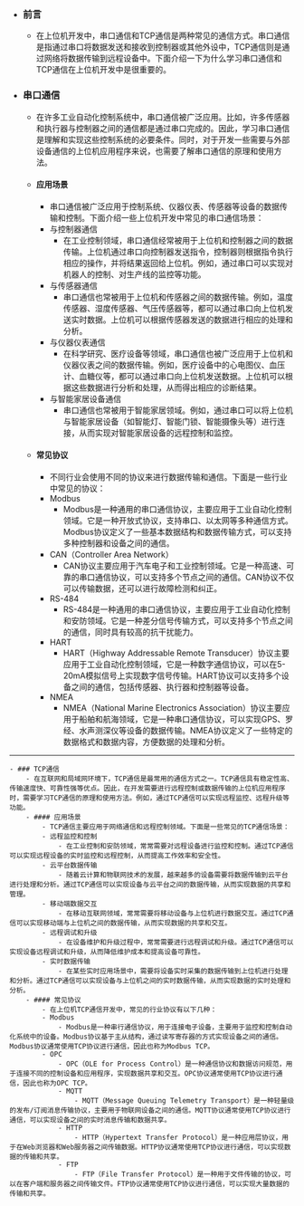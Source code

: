 - ### 前言
	- 在上位机开发中，串口通信和TCP通信是两种常见的通信方式。串口通信是指通过串口将数据发送和接收到控制器或其他外设中，TCP通信则是通过网络将数据传输到远程设备中。下面介绍一下为什么学习串口通信和TCP通信在上位机开发中是很重要的。
- ### 串口通信
	- 在许多工业自动化控制系统中，串口通信被广泛应用。比如，许多传感器和执行器与控制器之间的通信都是通过串口完成的。因此，学习串口通信是理解和实现这些控制系统的必要条件。同时，对于开发一些需要与外部设备通信的上位机应用程序来说，也需要了解串口通信的原理和使用方法。
	- #### 应用场景
		- 串口通信被广泛应用于控制系统、仪器仪表、传感器等设备的数据传输和控制。下面介绍一些上位机开发中常见的串口通信场景：
		- 与控制器通信
			- 在工业控制领域，串口通信经常被用于上位机和控制器之间的数据传输。上位机通过串口向控制器发送指令，控制器则根据指令执行相应的操作，并将结果返回给上位机。例如，通过串口可以实现对机器人的控制、对生产线的监控等功能。
		- 与传感器通信
			- 串口通信也常被用于上位机和传感器之间的数据传输。例如，温度传感器、湿度传感器、气压传感器等，都可以通过串口向上位机发送实时数据。上位机可以根据传感器发送的数据进行相应的处理和分析。
		- 与仪器仪表通信
			- 在科学研究、医疗设备等领域，串口通信也被广泛应用于上位机和仪器仪表之间的数据传输。例如，医疗设备中的心电图仪、血压计、血糖仪等，都可以通过串口向上位机发送数据。上位机可以根据这些数据进行分析和处理，从而得出相应的诊断结果。
		- 与智能家居设备通信
			- 串口通信也常被用于智能家居领域。例如，通过串口可以将上位机与智能家居设备（如智能灯、智能门锁、智能摄像头等）进行连接，从而实现对智能家居设备的远程控制和监控。
	- #### 常见协议
		- 不同行业会使用不同的协议来进行数据传输和通信。下面是一些行业中常见的协议：
		- Modbus
			- Modbus是一种通用的串口通信协议，主要应用于工业自动化控制领域。它是一种开放式协议，支持串口、以太网等多种通信方式。Modbus协议定义了一些基本数据结构和数据传输方式，可以支持多种控制器和设备之间的通信。
		- CAN（Controller Area Network）
			- CAN协议主要应用于汽车电子和工业控制领域。它是一种高速、可靠的串口通信协议，可以支持多个节点之间的通信。CAN协议不仅可以传输数据，还可以进行故障检测和纠正。
		- RS-484
			- RS-484是一种通用的串口通信协议，主要应用于工业自动化控制和安防领域。它是一种差分信号传输方式，可以支持多个节点之间的通信，同时具有较高的抗干扰能力。
		- HART
			- HART（Highway Addressable Remote Transducer）协议主要应用于工业自动化控制领域，它是一种数字通信协议，可以在5-20mA模拟信号上实现数字信号传输。HART协议可以支持多个设备之间的通信，包括传感器、执行器和控制器等设备。
		- NMEA
			- NMEA（National Marine Electronics Association）协议主要应用于船舶和航海领域，它是一种串口通信协议，可以实现GPS、罗经、水声测深仪等设备的数据传输。NMEA协议定义了一些特定的数据格式和数据内容，方便数据的处理和分析。
- -------
	- ### TCP通信
		- 在互联网和局域网环境下，TCP通信是最常用的通信方式之一。TCP通信具有稳定性高、传输速度快、可靠性强等优点。因此，在开发需要进行远程控制或数据传输的上位机应用程序时，需要学习TCP通信的原理和使用方法。例如，通过TCP通信可以实现远程监控、远程升级等功能。
		- #### 应用场景
			- TCP通信主要应用于网络通信和远程控制领域。下面是一些常见的TCP通信场景：
			- 远程监控和控制
				- 在工业控制和安防领域，常常需要对远程设备进行监控和控制。通过TCP通信可以实现远程设备的实时监控和远程控制，从而提高工作效率和安全性。
			- 云平台数据传输
				- 随着云计算和物联网技术的发展，越来越多的设备需要将数据传输到云平台进行处理和分析。通过TCP通信可以实现设备与云平台之间的数据传输，从而实现数据的共享和管理。
			- 移动端数据交互
				- 在移动互联网领域，常常需要将移动设备与上位机进行数据交互。通过TCP通信可以实现移动端与上位机之间的数据传输，从而实现数据的共享和交互。
			- 远程调试和升级
				- 在设备维护和升级过程中，常常需要进行远程调试和升级。通过TCP通信可以实现设备远程调试和升级，从而降低维护成本和提高设备可靠性。
			- 实时数据传输
				- 在某些实时应用场景中，需要将设备实时采集的数据传输到上位机进行处理和分析。通过TCP通信可以实现设备与上位机之间的实时数据传输，从而实现数据的实时处理和分析。
		- #### 常见协议
			- 在上位机TCP通信开发中，常见的行业协议有以下几种：
			- Modbus
				- Modbus是一种串行通信协议，用于连接电子设备，主要用于监控和控制自动化系统中的设备。Modbus协议基于主从结构，通过读写寄存器的方式实现设备之间的通信。Modbus协议通常使用TCP协议进行通信，因此也称为Modbus TCP。
			- OPC
				- OPC（OLE for Process Control）是一种通信协议和数据访问规范，用于连接不同的控制设备和应用程序，实现数据共享和交互。OPC协议通常使用TCP协议进行通信，因此也称为OPC TCP。
				- MQTT
					- MQTT（Message Queuing Telemetry Transport）是一种轻量级的发布/订阅消息传输协议，主要用于物联网设备之间的通信。MQTT协议通常使用TCP协议进行通信，可以实现设备之间的实时消息传输和数据共享。
				- HTTP
					- HTTP（Hypertext Transfer Protocol）是一种应用层协议，用于在Web浏览器和Web服务器之间传输数据。HTTP协议通常使用TCP协议进行通信，可以实现数据的传输和共享。
				- FTP
					- FTP（File Transfer Protocol）是一种用于文件传输的协议，可以在客户端和服务器之间传输文件。FTP协议通常使用TCP协议进行通信，可以实现大量数据的传输和共享。